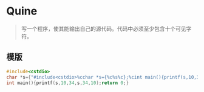 # Quine

> 写一个程序，使其能输出自己的源代码。代码中必须至少包含十个可见字符。

## 模版

```cpp
#include<cstdio>
char *s={"#include<cstdio>%cchar *s={%c%s%c};%cint main(){printf(s,10,34,s,34,10);return 0;}"};
int main(){printf(s,10,34,s,34,10);return 0;}
```